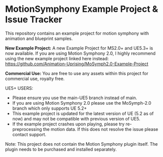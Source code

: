 # MotionSymphony Example Project & Issue Tracker
This repository contains an example project for motion symphony with animation and blueprint samples.

**New Example Project:** A new Example Project for MS2.0+ and UE5.3+ is now available. If you are using Motion Symphony 2.0, I highly recommend using the new example project linked here instead: https://github.com/Animation-Uprising/MoSymph2.0-Example-Project

**Commercial Use:** You are free to use any assets within this project for commercial use, royalty free.

UE5+ USERS: 
- Please ensure you use the main-UE5 branch instead of main.
- If you are using Motion Symphony 2.0 please use the MoSymph-2.0 branch which only supports UE 5.2+
- This example project is updated for the latest version of UE (5.2 as of now) and may not be compatible with previous version of UE5.  
- If the example project crashes upon playing, please try re-preprocessing the motion data. If this does not resolve the issue please contact support.

Note: This project does not contain the Motion Symphony plugin itself. The plugin needs to be purchased and installed separately.
